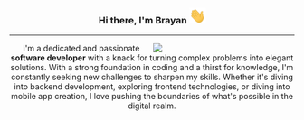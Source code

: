 
<p align="center" width="300">
   <h3 align="center">Hi there, I'm Brayan <img src="https://github.com/r4g309/r4g309/blob/main/static/Hi.gif" width="29px">  </h3>
</p>

---
<img align="right" width="250" src="https://github.com/r4g309/r4g309/blob/main/static/ProfilePicture.gif" />
<p align="center">I'm a dedicated and passionate <strong>software developer</strong> with a knack for turning complex problems into elegant solutions. With a strong foundation in coding and a thirst for knowledge, I'm constantly seeking new challenges to sharpen my skills. Whether it's diving into backend development, exploring frontend technologies, or diving into mobile app creation, I love pushing the boundaries of what's possible in the digital realm.</p>
